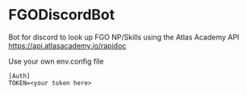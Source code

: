 # FGODiscordBot

Bot for discord to look up FGO NP/Skills using the Atlas Academy API
https://api.atlasacademy.io/rapidoc

Use your own env.config file
```
[Auth]
TOKEN=<your token here>
```
